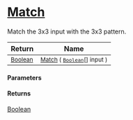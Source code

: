 # [Match](./PatternMatching3x3-100664291.md)

Match the 3x3 input with the 3x3 pattern.

| Return | Name | 
| --- | --- | 
| <sub>[Boolean](https://docs.microsoft.com/en-us/dotnet/api/System.Boolean)</sub>| <sub>[Match](./PatternMatching3x3-100664291.md) ( [`Boolean`](https://docs.microsoft.com/en-us/dotnet/api/System.Boolean)[] input )</sub>| <br>


#### Parameters

#### Returns
[Boolean](https://docs.microsoft.com/en-us/dotnet/api/System.Boolean)